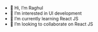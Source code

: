 - 👋 Hi, I’m Raghul
- 👀 I’m interested in UI development
- 🌱 I’m currently learning React JS
- 💞️ I’m looking to collaborate on React JS

<!---
RAGHUL-R01/RAGHUL-R01 is a ✨ special ✨ repository because its `README.md` (this file) appears on your GitHub profile.
You can click the Preview link to take a look at your changes.
--->
